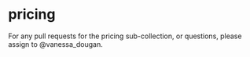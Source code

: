 # pricing
For any pull requests for the pricing sub-collection, or questions, please assign to @vanessa_dougan.
